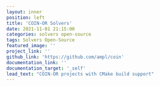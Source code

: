 ```yaml
---
layout: inner
position: left
title: 'COIN-OR Solvers'
date: 2021-11-01 21:15:00
categories: solvers open-source
tags: Solvers Open-Source
featured_image: ''
project_link: ''
github_link: 'https://github.com/ampl/coin'
documentation_link: ''
documentation_target: '_self'
lead_text: "COIN-OR projects with CMake build support"
---
```

